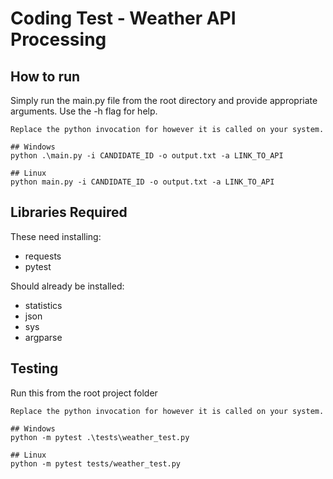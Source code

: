 # Coding Test - Weather API Processing

## How to run
Simply run the main.py file from the root directory and provide appropriate arguments. Use the -h flag for help.

```
Replace the python invocation for however it is called on your system.

## Windows
python .\main.py -i CANDIDATE_ID -o output.txt -a LINK_TO_API

## Linux
python main.py -i CANDIDATE_ID -o output.txt -a LINK_TO_API
```

## Libraries Required
These need installing:
- requests
- pytest

Should already be installed:
- statistics
- json
- sys
- argparse

## Testing
Run this from the root project folder 

```
Replace the python invocation for however it is called on your system.

## Windows
python -m pytest .\tests\weather_test.py 

## Linux
python -m pytest tests/weather_test.py 
```
